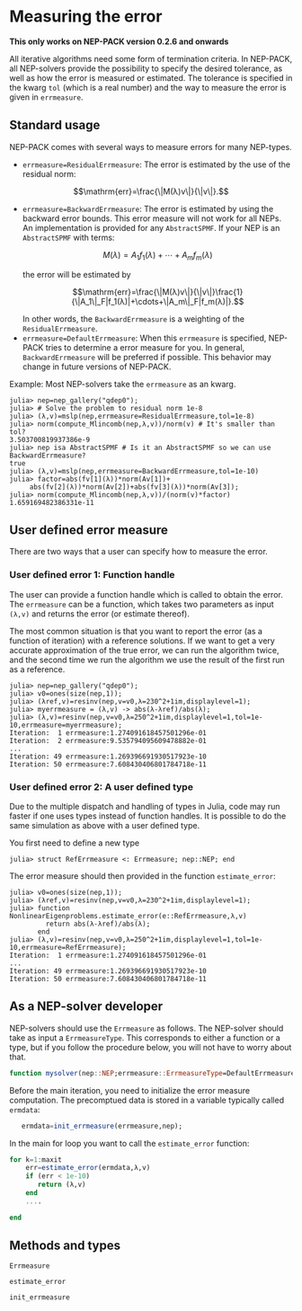 # Measuring the error

**This only works on NEP-PACK version 0.2.6 and onwards**

All iterative algorithms need some form of termination
criteria. In NEP-PACK, all NEP-solvers provide
the possibility to specify the desired tolerance,
as well as how the error is measured or estimated.
The tolerance is specified in the kwarg  `tol` (which is a real number)
and the way to measure the error is given in `errmeasure`.

## Standard usage

NEP-PACK comes with several ways to measure errors for many NEP-types.

* `errmeasure=ResidualErrmeasure`: The error is estimated by the use of the residual norm:
```math
\mathrm{err}=\frac{\|M(λ)v\|}{\|v\|}.
```
* `errmeasure=BackwardErrmeasure`: The error is estimated by using the backward error bounds. This error measure will not work for all NEPs. An implementation is provided for any `AbstractSPMF`. If your NEP is an `AbstractSPMF` with terms:
  ```math
  M(λ)=A_1f_1(λ)+\cdots+A_mf_m(λ)
  ```
  the error will be estimated by
  ```math
  \mathrm{err}=\frac{\|M(λ)v\|}{\|v\|}\frac{1}{\|A_1\|_F|f_1(λ)|+\cdots+\|A_m\|_F|f_m(λ)|}.
  ```
  In other words, the `BackwardErrmeasure` is a weighting of the `ResidualErrmeasure`.
* `errmeasure=DefaultErrmeasure`: When this `errmeasure` is specified, NEP-PACK tries to determine a error measure for you. In general, `BackwardErrmeasure` will be preferred if possible. This behavior may change in future versions of NEP-PACK.

Example: Most NEP-solvers take the `errmeasure` as an kwarg.
```julia-repl
julia> nep=nep_gallery("qdep0");
julia> # Solve the problem to residual norm 1e-8
julia> (λ,v)=mslp(nep,errmeasure=ResidualErrmeasure,tol=1e-8)
julia> norm(compute_Mlincomb(nep,λ,v))/norm(v) # It's smaller than tol?
3.503700819937386e-9
julia> nep isa AbstractSPMF # Is it an AbstractSPMF so we can use BackwardErrmeasure?
true
julia> (λ,v)=mslp(nep,errmeasure=BackwardErrmeasure,tol=1e-10)
julia> factor=abs(fv[1](λ))*norm(Av[1])+
     abs(fv[2](λ))*norm(Av[2])+abs(fv[3](λ))*norm(Av[3]);
julia> norm(compute_Mlincomb(nep,λ,v))/(norm(v)*factor)
1.659169482386331e-11
```

## User defined error measure

There are two ways that a user can specify how to measure the error.

### User defined error 1: Function handle

The user can provide a function handle
which is called to obtain the error. The `errmeasure` can be a function,
which takes two parameters as input `(λ,v)` and returns
the error (or estimate thereof).

The most common situation is that you want to report the
error (as a function of iteration) with a reference solutions.
If we want to get
a very accurate approximation of the true error, we can run the
algorithm twice, and the second time we run the algorithm
we use the result of the first run as a reference.

```julia-repl
julia> nep=nep_gallery("qdep0");
julia> v0=ones(size(nep,1));
julia> (λref,v)=resinv(nep,v=v0,λ=230^2+1im,displaylevel=1);
julia> myerrmeasure = (λ,v) -> abs(λ-λref)/abs(λ);
julia> (λ,v)=resinv(nep,v=v0,λ=250^2+1im,displaylevel=1,tol=1e-10,errmeasure=myerrmeasure);
Iteration:  1 errmeasure:1.274091618457501296e-01
Iteration:  2 errmeasure:9.535794095609478882e-01
...
Iteration: 49 errmeasure:1.269396691930517923e-10
Iteration: 50 errmeasure:7.608430406801784718e-11
```

### User defined error 2: A user defined type

Due to the multiple dispatch and handling of types in Julia, code
may run faster if one uses types instead of function handles. It is
possible to do the same simulation as above with a user defined
type.

You first need to define a new type
```julia-repl
julia> struct RefErrmeasure <: Errmeasure; nep::NEP; end
```
The error measure should then provided in the function
`estimate_error`:
```julia-repl
julia> v0=ones(size(nep,1));
julia> (λref,v)=resinv(nep,v=v0,λ=230^2+1im,displaylevel=1);
julia> function NonlinearEigenproblems.estimate_error(e::RefErrmeasure,λ,v)
         return abs(λ-λref)/abs(λ);
       end
julia> (λ,v)=resinv(nep,v=v0,λ=250^2+1im,displaylevel=1,tol=1e-10,errmeasure=RefErrmeasure);
Iteration:  1 errmeasure:1.274091618457501296e-01
...
Iteration: 49 errmeasure:1.269396691930517923e-10
Iteration: 50 errmeasure:7.608430406801784718e-11
```


## As a NEP-solver developer

NEP-solvers should use the `Errmeasure` as follows. The NEP-solver should take
as input a `ErrmeasureType`. This corresponds to either a function or a type, but if you follow the procedure below, you will not have to worry about that.

```julia
function mysolver(nep::NEP;errmeasure::ErrmeasureType=DefaultErrmeasure)
```

Before the main iteration, you need to initialize the error measure
computation. The precomptued data
is stored in a variable typically called `ermdata`:
```julia
   ermdata=init_errmeasure(errmeasure,nep);
```

In the main for loop you want to call the `estimate_error` function:

```julia
for k=1:maxit
    err=estimate_error(ermdata,λ,v)
    if (err < 1e-10)
       return (λ,v)
    end
    ....

end
```

## Methods and types

```@docs
Errmeasure
```
```@docs
estimate_error
```
```@docs
init_errmeasure
```
